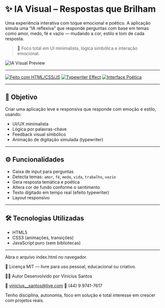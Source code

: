 # ✨ IA Visual – Respostas que Brilham

Uma experiência interativa com toque emocional e poético. A aplicação simula uma “IA reflexiva” que responde perguntas com base em temas como amor, medo, fé e vazio — mudando a cor, estilo e tom de cada resposta.

> 🌈 Foco total em UI minimalista, lógica simbólica e interação emocional.

![IA Visual Preview](https://via.placeholder.com/800x400.png?text=IA+Visual+Demo) <!-- Substitua com imagem futura -->

---

[![Feito com HTML/CSS/JS](https://img.shields.io/badge/Stack-HTML%2FCSS%2FJS-blue)](#)
[![Typewriter Effect](https://img.shields.io/badge/Efeito-Typewriter-purple)](#)
[![Interface Poética](https://img.shields.io/badge/UI-Minimalista-lightgrey)](#)

---

## 🧠 Objetivo

Criar uma aplicação leve e responsiva que responde com emoção e estilo, usando:

- UI/UX minimalista  
- Lógica por palavras-chave  
- Feedback visual simbólico  
- Animação de digitação simulada (typewriter)

---

## ⚙️ Funcionalidades

- Caixa de input para perguntas
- Detecta temas: `amor`, `fé`, `medo`, `vida`, `trabalho`, `vazio`
- Gera resposta temática e poética
- Altera cor de fundo conforme o sentimento
- Texto digitado em tempo real (efeito typewriter)
- Layout responsivo

---

## 🛠️ Tecnologias Utilizadas

- HTML5  
- CSS3 (animações, transições)  
- JavaScript puro (sem bibliotecas)

---
Abra o arquivo index.html no navegador.

📄 Licença
MIT — livre para uso pessoal, educacional ou criativo.

🙋‍♂️ Autor
Desenvolvido por Vinicius Santos

📧 vinicius__santos@live.com
📱 (44) 9 9741-7617

Tenho disciplina, autonomia, foco em solução e total interesse em crescer com projetos reais.

